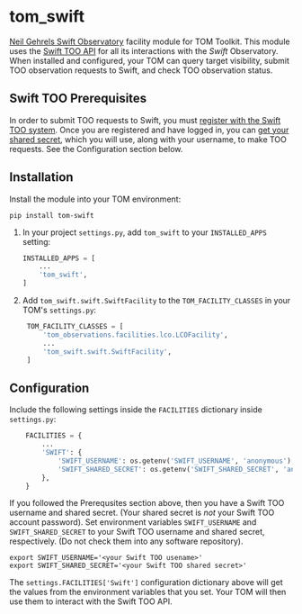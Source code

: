 # tom_swift
[Neil Gehrels Swift Observatory](https://swift.gsfc.nasa.gov/index.html) facility module for TOM Toolkit. This module uses the
[Swift TOO API](https://www.swift.psu.edu/too_api/) for all its interactions with the _Swift_ Observatory. When installed and
configured, your TOM can query target visibility, submit TOO observation requests to Swift, and check TOO observation status.

## Swift TOO Prerequisites
In order to submit TOO requests to Swift, you must [register with the Swift TOO system](https://www.swift.psu.edu/toop/too_newuser.php).
Once you are registered and have logged in, you can [get your shared secret](https://www.swift.psu.edu/toop/change_secret.php), which you
will use, along with your username, to make TOO requests. See the Configuration section below.

## Installation

Install the module into your TOM environment:

```shell
pip install tom-swift
```

1. In your project `settings.py`, add `tom_swift` to your `INSTALLED_APPS` setting:

    ```python
    INSTALLED_APPS = [
        ...
        'tom_swift',
    ]
    ```

2. Add `tom_swift.swift.SwiftFacility` to the `TOM_FACILITY_CLASSES` in your TOM's
`settings.py`:
   ```python
    TOM_FACILITY_CLASSES = [
        'tom_observations.facilities.lco.LCOFacility',
        ...
        'tom_swift.swift.SwiftFacility',
    ]
   ```   

## Configuration

Include the following settings inside the `FACILITIES` dictionary inside `settings.py`:

```python
    FACILITIES = {
        ...
        'SWIFT': {
            'SWIFT_USERNAME': os.getenv('SWIFT_USERNAME', 'anonymous'),
            'SWIFT_SHARED_SECRET': os.getenv('SWIFT_SHARED_SECRET', 'anonymous'),
        },
    }
```

If you followed the Prerequsites section above, then you have a Swift TOO username and shared secret.
(Your shared secret is _not_ your Swift TOO account password). Set environment variables `SWIFT_USERNAME`
and `SWIFT_SHARED_SECRET` to your Swift TOO username and shared secret, respectively. (Do not check them
into any software repository).

```shell
export SWIFT_USERNAME='<your Swift TOO usename>'
export SWIFT_SHARED_SECRET='<your Swift TOO shared secret>'
```

The `settings.FACILITIES['Swift']` configuration dictionary
above will get the values from the environment variables that you set. Your TOM will then use them to interact
with the Swift TOO API.

